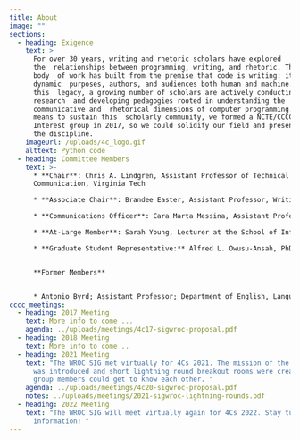 ```yaml
---
title: About
image: ""
sections:
  - heading: Exigence
    text: >
      For over 30 years, writing and rhetoric scholars have explored
      the  relationships between programming, writing, and rhetoric. This
      body  of work has built from the premise that code is writing: it has
      dynamic  purposes, authors, and audiences both human and machine. Out of
      this  legacy, a growing number of scholars are actively conducting
      research  and developing pedagogies rooted in understanding the
      communicative and  rhetorical dimensions of computer programming. As a
      means to sustain this  scholarly community, we formed a NCTE/CCCC Special
      Interest group in 2017, so we could solidify our field and presence across
      the discipline.
    imageUrl: /uploads/4c_logo.gif
    alttext: Python code
  - heading: Committee Members
    text: >-
      * **Chair**: Chris A. Lindgren, Assistant Professor of Technical
      Communication, Virginia Tech

      * **Associate Chair**: Brandee Easter, Assistant Professor, Writing Department, York University

      * **Communications Officer**: Cara Marta Messina, Assistant Professor, English Department, Jacksonville State University

      * **At-Large Member**: Sarah Young, Lecturer at the School of Information, University of Arizona

      * **Graduate Student Representative:** Alfred L. Owusu-Ansah, PhD Candidate, Michigan Technological University


      **Former Members**


      * Antonio Byrd; Assistant Professor; Department of English, Language, and Literature; University of Missouri – Kansas City
cccc_meetings:
  - heading: 2017 Meeting
    text: More info to come ...
    agenda: ../uploads/meetings/4c17-sigwroc-proposal.pdf
  - heading: 2018 Meeting
    text: More info to come ..
  - heading: 2021 Meeting
    text: "The WROC SIG met virtually for 4Cs 2021. The mission of the WROC group
      was introduced and short lightning round breakout rooms were created so
      group members could get to know each other. "
    agenda: ../uploads/meetings/4c20-sigwroc-proposal.pdf
    notes: ../uploads/meetings/2021-sigwroc-lightning-rounds.pdf
  - heading: 2022 Meeting
    text: "The WROC SIG will meet virtually again for 4Cs 2022. Stay tuned for more
      information! "
---
```

